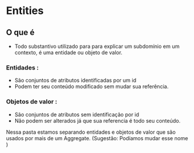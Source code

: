 # Entities

## O que é

- Todo substantivo utilizado para para explicar um subdomínio em um contexto, é uma entidade ou objeto de valor.

### Entidades :

- São conjuntos de atributos identificadas por um id
- Podem ter seu conteúdo modificado sem mudar sua referência.

### Objetos de valor :

- São conjuntos de atributos sem identificação por id
- Não podem ser alterados já que sua referencia é todo seu conteúdo.

Nessa pasta estamos separando entidades e objetos de valor que são usados por mais de um Aggregate.
(Sugestão: Podíamos mudar esse nome )
